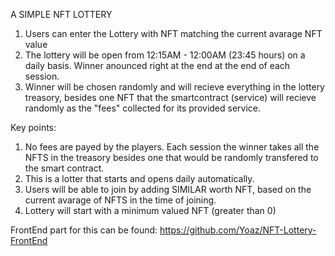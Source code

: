 A SIMPLE NFT LOTTERY

1. Users can enter the Lottery with NFT matching the current avarage NFT value
2. The lottery will be open from 12:15AM - 12:00AM (23:45 hours) on a daily basis. Winner anounced
   right at the end at the end of each session.
3. Winner will be chosen randomly and will recieve everything in the lottery treasory, besides one
   NFT that the smartcontract (service) will recieve randomly as the "fees" collected for its provided service.

Key points:

1. No fees are payed by the players. Each session the winner takes all the NFTS in the treasory
   besides one that would be randomly transfered to the smart contract.
2. This is a lotter that starts and opens daily automatically.
3. Users will be able to join by adding SIMILAR worth NFT, based on the current avarage of NFTS
   in the time of joining.
4. Lottery will start with a minimum valued NFT (greater than 0)

FrontEnd part for this can be found: https://github.com/Yoaz/NFT-Lottery-FrontEnd
